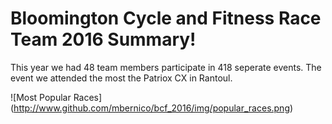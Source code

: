 # Bloomington Cycle and Fitness Race Team 2016 Summary!

This year we had 48 team members participate in 418 seperate events.   The event we attended the most the Patriox CX in Rantoul.

![Most Popular Races]
(http://www.github.com/mbernico/bcf_2016/img/popular_races.png)